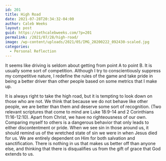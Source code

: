 ```yaml
---
id: 201
title: High Road
date: 2021-07-28T20:34:32-04:00
author: Caleb Weeks
layout: post
guid: https://sethcalebweeks.com/?p=201
permalink: /2021/07/28/high-road/
image: /wp-content/uploads/2021/05/IMG_20200222_092430-scaled.jpg
categories:
  - Personal Reflection
---
```

It seems like driving is seldom about getting from point A to point B. It is usually some sort of competition. Although I try to conscientiously suppress my competitive nature, I redefine the rules of the game and take pride in being a better driver than other people based on some metrics that I make up.

It is always right to take the high road, but it is tempting to look down on those who are not. We think that because we do not behave like other people, we are better than them and deserve some sort of recognition. (Two relevant scriptures that come to mind are Luke 18:9-14 and 2 Corinthians 11:16-12:10). Apart from Christ, we have no righteousness of our own. Comparing myself to others is a dangerous behavior that only leads to either discontentment or pride. When we see sin in those around us, it should remind us of the wretched state of sin we were in when Jesus died for us. We are entirely dependent on Him for both salvation and sanctification. There is nothing in us that makes us better off than anyone else, and thinking that there is disqualifies us from the gift of grace that God extends to us.